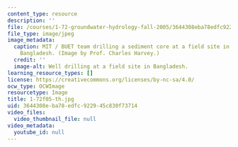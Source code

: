 ```yaml
---
content_type: resource
description: ''
file: /courses/1-72-groundwater-hydrology-fall-2005/3644308eba78edfc922945c830f73714_1-72f05-th.jpg
file_type: image/jpeg
image_metadata:
  caption: MIT / BUET team drilling a sediment core at a field site in Munshiganj,
    Bangladesh. (Image by Prof. Charles Harvey.)
  credit: ''
  image-alt: Well drilling at a field site in Bangladesh.
learning_resource_types: []
license: https://creativecommons.org/licenses/by-nc-sa/4.0/
ocw_type: OCWImage
resourcetype: Image
title: 1-72f05-th.jpg
uid: 3644308e-ba78-edfc-9229-45c830f73714
video_files:
  video_thumbnail_file: null
video_metadata:
  youtube_id: null
---
```

